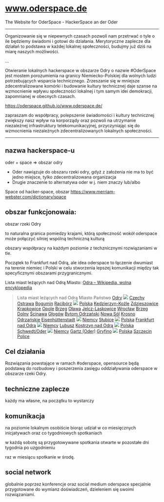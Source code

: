 # www.oderspace.de
The Website for OderSpace - HackerSpace an der Oder

---
Organizowanie się w niepewnych czasach pozwoli nam przetrwać o tyle o ile będziemy świadomi i gotowi do działania.
Merytoryczne zaplecze dla działań to podstawa w każdej lokalnej społeczności, budujmy już dziś na miarę naszych możliwości.

...

Otwieranie lokalnych hackerspace w obszarze Odry o nazwie #OderSpace jest mostem porozumienia na granicy Niemiecko-Polskiej dla wolnych ludzi potrzebujących wsparcia technicznego.
Zrzeszanie się w mniejsze zdecentralizowane komórki i budowanie kultury technicznej daje szanse na wzmocnienie wpływu społeczności lokalnej i tym samym idei demokracji, zapomnianej w obecnych czasach.

https://oderspace.github.io/www.oderspace.de/

zapraszam do współpracy, polepszenie świadomości i  kultury technicznej zwiększy nasz wpływ na korporządy oraz pozwoli na utrzymanie niezależnej infrastruktury telekomunikacyjnej, przyczyniając się do wzmocnienia niezależnych zdecentralizowanych lokalnych społeczności.

---

## nazwa hackerspace-u

oder + space => obszar odry

+ Oder nawiązuje do obszaru rzeki odry, gdyż z założenia nie ma to być jedno miejsce, tylko zdecentralizowana organizacja
+ Drugie znaczenie to alternatywa oder w j. niem znaczy lub/albo 

Space od hacker-space, obszar
https://www.merriam-webster.com/dictionary/space



## obszar funkcjonowaia: 

obszar rzeki Odry 

to naturalna granica pomiedzy krajami, którą społeczność wokół oderspace może połączyć silniej wspólną techniczną kulturą

obszary współpracy na każdym poziomie z techznicznymi rozwiązaniami w tle.

Początek to Frankfurt nad Odrą, ale idea oderspace to łączenie dwumiast na terenie niemiec i Polski w celu stworzenia lepszej komunikacji między tak specyficznymi obszarami przygranicznymi.

Lista miast leżących nad Odrą Miasto:
[Odra – Wikipedia, wolna encyklopedia](https://pl.wikipedia.org/wiki/Odra)

> Lista miast leżących nad Odrą Miasto Państwo [Odry](https://pl.wikipedia.org/wiki/Odry_(Czechy) "Odry (Czechy)") ![](https://upload.wikimedia.org/wikipedia/commons/thumb/c/cb/Flag_of_the_Czech_Republic.svg/22px-Flag_of_the_Czech_Republic.svg.png) [Czechy](https://pl.wikipedia.org/wiki/Czechy "Czechy") [Ostrawa](https://pl.wikipedia.org/wiki/Ostrawa "Ostrawa") [Bogumin](https://pl.wikipedia.org/wiki/Bogumin "Bogumin") [Racibórz](https://pl.wikipedia.org/wiki/Racib%C3%B3rz "Racibórz") ![](https://upload.wikimedia.org/wikipedia/commons/thumb/1/12/Flag_of_Poland.svg/22px-Flag_of_Poland.svg.png) [Polska](https://pl.wikipedia.org/wiki/Polska "Polska") [Kędzierzyn-Koźle](https://pl.wikipedia.org/wiki/K%C4%99dzierzyn-Ko%C5%BAle "Kędzierzyn-Koźle") [Zdzieszowice](https://pl.wikipedia.org/wiki/Zdzieszowice "Zdzieszowice") [Krapkowice](https://pl.wikipedia.org/wiki/Krapkowice "Krapkowice") [Opole](https://pl.wikipedia.org/wiki/Opole "Opole") [Brzeg](https://pl.wikipedia.org/wiki/Brzeg_(miasto) "Brzeg (miasto)") [Oława](https://pl.wikipedia.org/wiki/O%C5%82awa "Oława") [Jelcz-Laskowice](https://pl.wikipedia.org/wiki/Jelcz-Laskowice "Jelcz-Laskowice") [Wrocław](https://pl.wikipedia.org/wiki/Wroc%C5%82aw "Wrocław") [Brzeg Dolny](https://pl.wikipedia.org/wiki/Brzeg_Dolny "Brzeg Dolny") [Ścinawa](https://pl.wikipedia.org/wiki/%C5%9Acinawa "Ścinawa") [Głogów](https://pl.wikipedia.org/wiki/G%C5%82og%C3%B3w "Głogów") [Bytom Odrzański](https://pl.wikipedia.org/wiki/Bytom_Odrza%C5%84ski "Bytom Odrzański") [Nowa Sól](https://pl.wikipedia.org/wiki/Nowa_S%C3%B3l "Nowa Sól") [Krosno Odrzańskie](https://pl.wikipedia.org/wiki/Krosno_Odrza%C5%84skie "Krosno Odrzańskie") [Eisenhüttenstadt](https://pl.wikipedia.org/wiki/Eisenh%C3%BCttenstadt "Eisenhüttenstadt") ![](https://upload.wikimedia.org/wikipedia/commons/thumb/b/ba/Flag_of_Germany.svg/22px-Flag_of_Germany.svg.png) [Niemcy](https://pl.wikipedia.org/wiki/Niemcy "Niemcy") [Słubice](https://pl.wikipedia.org/wiki/S%C5%82ubice "Słubice") ![](https://upload.wikimedia.org/wikipedia/commons/thumb/1/12/Flag_of_Poland.svg/22px-Flag_of_Poland.svg.png) [Polska](https://pl.wikipedia.org/wiki/Polska "Polska") [Frankfurt nad Odrą](https://pl.wikipedia.org/wiki/Frankfurt_nad_Odr%C4%85 "Frankfurt nad Odrą") ![](https://upload.wikimedia.org/wikipedia/commons/thumb/b/ba/Flag_of_Germany.svg/22px-Flag_of_Germany.svg.png) [Niemcy](https://pl.wikipedia.org/wiki/Niemcy "Niemcy") [Lubusz](https://pl.wikipedia.org/wiki/Lubusz "Lubusz") [Kostrzyn nad Odrą](https://pl.wikipedia.org/wiki/Kostrzyn_nad_Odr%C4%85 "Kostrzyn nad Odrą") ![](https://upload.wikimedia.org/wikipedia/commons/thumb/1/12/Flag_of_Poland.svg/22px-Flag_of_Poland.svg.png) [Polska](https://pl.wikipedia.org/wiki/Polska "Polska") [Schwedt/Oder](https://pl.wikipedia.org/wiki/Schwedt/Oder "Schwedt/Oder") ![](https://upload.wikimedia.org/wikipedia/commons/thumb/b/ba/Flag_of_Germany.svg/22px-Flag_of_Germany.svg.png) [Niemcy](https://pl.wikipedia.org/wiki/Niemcy "Niemcy") [Gartz (Oder)](https://pl.wikipedia.org/wiki/Gartz_(Oder) "Gartz (Oder)") [Gryfino](https://pl.wikipedia.org/wiki/Gryfino "Gryfino") ![](https://upload.wikimedia.org/wikipedia/commons/thumb/1/12/Flag_of_Poland.svg/22px-Flag_of_Poland.svg.png) [Polska](https://pl.wikipedia.org/wiki/Polska "Polska") [Szczecin](https://pl.wikipedia.org/wiki/Szczecin "Szczecin") [Police](https://pl.wikipedia.org/wiki/Police "Police")


## Cel działania

Rozwiązania powstające w ramach #oderspace, opensource będą podstawą do rozbudowy i poszerzenia zasięgu oddziaływania oderspace w obszarze rzeki Odry.

## techniczne zaplecze

każdy ma własne, na początku to wystarczy


## komunikacja

na poziomie lokalnym osobiście biorąc udział w co miesięcznych inicjatywach
oraz co tygodniowych spotkaniach

w każdą sobotę są przygotowywane spotkania otwarte
w pozostałe dni tygodnia po uzgodnieniu

raz w miesiącu spotkanie w środę.


## social network

globalnie poprzez konferencje oraz social medium oderspace
specjalnie przygotowane do wymianz doświadczeń, dzieleniem się swoimi rozwiązaniami.
